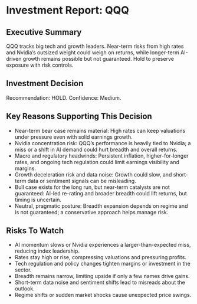 # Investment Report: QQQ

## Executive Summary
QQQ tracks big tech and growth leaders. Near-term risks from high rates and Nvidia’s outsized weight could weigh on returns, while longer-term AI-driven growth remains possible but not guaranteed. Hold to preserve exposure with risk controls.

## Investment Decision
Recommendation: HOLD. Confidence: Medium.

## Key Reasons Supporting This Decision
- Near-term bear case remains material: High rates can keep valuations under pressure even with solid earnings growth.
- Nvidia concentration risk: QQQ’s performance is heavily tied to Nvidia; a miss or a shift in AI demand could hurt breadth and overall returns.
- Macro and regulatory headwinds: Persistent inflation, higher-for-longer rates, and ongoing tech regulation could limit earnings visibility and margins.
- Growth deceleration risk and data noise: Growth could slow, and short-term data or sentiment signals can be misleading.
- Bull case exists for the long run, but near-term catalysts are not guaranteed: AI-led re-rating and broader breadth could lift returns, but timing is uncertain.
- Neutral, pragmatic posture: Breadth expansion depends on regime and is not guaranteed; a conservative approach helps manage risk.

## Risks To Watch
- AI momentum slows or Nvidia experiences a larger-than-expected miss, reducing index leadership.
- Rates stay high or rise, compressing valuations and pressuring profits.
- Tech regulation and policy changes tighten margins or investment in the sector.
- Breadth remains narrow, limiting upside if only a few names drive gains.
- Short-term data noise and sentiment shifts lead to misreads about the outlook.
- Regime shifts or sudden market shocks cause unexpected price swings.
